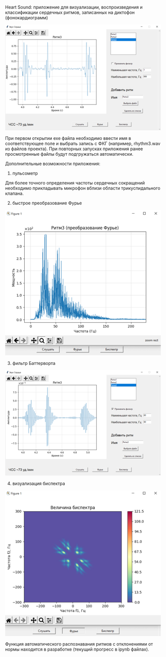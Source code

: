 Heart Sound: приложение для визуализации, воспроизведения и классификации сердечных ритмов, записанных на диктофон (фонокардиограмм)

![Графический интерфейс](https://github.com/mualal/heart_sound/blob/master/img/Screenshot%202021-12-06%20at%2000.49.06.png)

При первом открытии exe файла необходимо ввести имя в соответствующее поле и выбрать запись с ФКГ (например, rhythm3.wav из файлов проекта). При повторных запусках приложения ранее просмотренные файлы будут подгружаться автоматически.


Дополнительные возможности приложения:

1) пульсометр

Для более точного определения частоты сердечных сокращений необходимо прикладывать микрофон вблизи области трикуспидального клапана.

2) быстрое преобразование Фурье

![Фурье](https://github.com/mualal/heart_sound/blob/master/img/Screenshot%202021-12-06%20at%2000.52.44.png)

3) фильтр Баттерворта

![Баттерворт](https://github.com/mualal/heart_sound/blob/master/img/Screenshot%202021-12-06%20at%2000.50.29.png)

4) визуализация биспектра

![Биспектр](https://github.com/mualal/heart_sound/blob/master/img/Screenshot%202021-12-06%20at%2000.53.56.png)


Функция автоматического распознавания ритмов с отклонениями от нормы находится в разработке (текущий прогресс в ipynb файлах).

